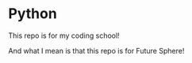 # Python

This repo is for my coding school! 

And what I mean is that this repo is for Future Sphere! 
